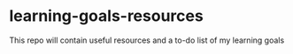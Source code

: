 # learning-goals-resources
This repo will contain useful resources and a to-do list of my learning goals
